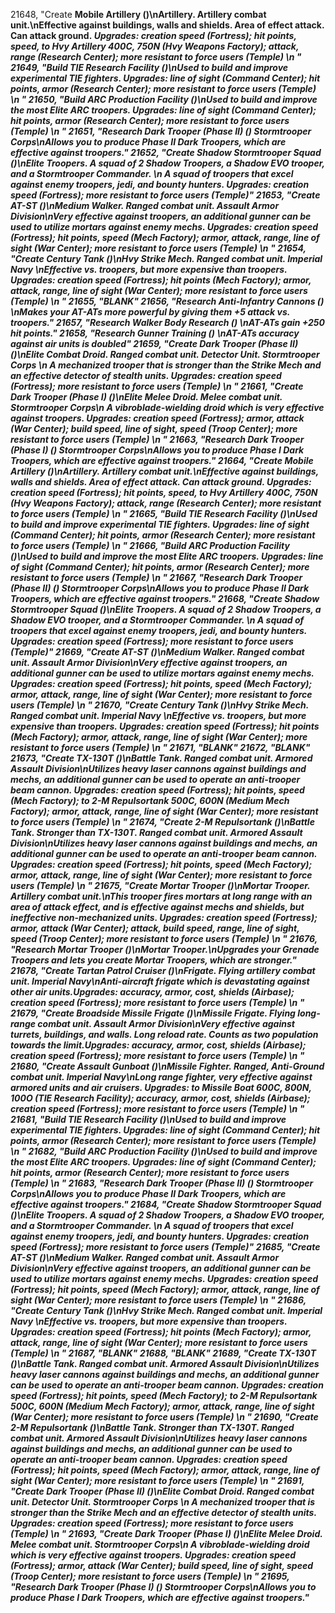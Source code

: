 ﻿21648, "Create <b>Mobile Artillery<b> (<cost>)\n<b>Artillery<b>. Artillery combat unit.\nEffective against buildings, walls and shields.  Area of effect attack. Can attack ground.<i> Upgrades: creation speed (Fortress); hit points, speed, to Hvy Artillery 400C, 750N (Hvy Weapons Factory); attack, range (Research Center); more resistant to force users (Temple)<i> \n<hp> <attack> <armor> <piercearmor> <range>"
21649, "Build <b>TIE Research Facility<b> (<cost>)\nUsed to build and improve experimental TIE fighters.<i> Upgrades: line of sight (Command Center); hit points, armor (Research Center); more resistant to force users (Temple)<i> \n<hp> <attack> <armor> <piercearmor> <range>"
21650, "Build <b>ARC Production Facility<b> (<cost>)\nUsed to build and improve the most Elite ARC troopers.<i> Upgrades: line of sight (Command Center); hit points, armor (Research Center); more resistant to force users (Temple)<i> \n<hp> <attack> <armor> <piercearmor> <range>"
21651, "Research <b>Dark Trooper (Phase II)<b> (<cost>) <i>Stormtrooper Corps<i>\nAllows you to produce Phase II Dark Troopers, which are effective against troopers."
21652, "Create <b>Shadow Stormtrooper Squad<b> (<cost>)\n<b>Elite Troopers<b>. A squad of 2 Shadow Troopers, a Shadow EVO trooper, and a Stormtrooper Commander. \n A squad of troopers that excel against enemy troopers, jedi, and bounty hunters. <i> Upgrades: creation speed (Fortress); more resistant to force users (Temple)<i>"
21653, "Create <b>AT-ST<b> (<cost>)\n<b>Medium Walker<b>. Ranged combat unit. <i>Assault Armor Division<i>\nVery effective against troopers, an additional gunner can be used to utilize mortars against enemy mechs.<i> Upgrades: creation speed (Fortress); hit points, speed (Mech Factory); armor, attack, range, line of sight (War Center); more resistant to force users (Temple)<i> \n<hp> <attack> <armor> <piercearmor> <range>"
21654, "Create <b>Century Tank<b> (<cost>)\n<b>Hvy Strike Mech<b>. Ranged combat unit. <i> Imperial Navy<i> \nEffective vs. troopers, but more expensive than troopers.<i> Upgrades: creation speed (Fortress); hit points (Mech Factory); armor, attack, range, line of sight (War Center); more resistant to force users (Temple)<i> \n<hp> <attack> <armor> <piercearmor> <range>"
21655, "BLANK"
21656, "Research <b>Anti-Infantry Cannons<b> (<cost>) \nMakes your AT-ATs more powerful by giving them +5 attack vs. troopers."
21657, "Research <b>Walker Body Research<b> (<cost>) \nAT-ATs gain +250 hit points."
21658, "Research <b>Gunner Training<b> (<cost>) \nAT-ATs accuracy against air units is doubled"
21659, "Create <b>Dark Trooper (Phase II)<b> (<cost>)\nElite Combat Droid. Ranged combat unit. Detector Unit. <i>Stormtrooper Corps<i> \n A mechanized trooper that is stronger than the Strike Mech and an effective detector of stealth units.<i> Upgrades: creation speed (Fortress); more resistant to force users (Temple)<i> \n<hp> <attack> <armor> <piercearmor> <range>"
21661, "Create <b>Dark Trooper (Phase I)<b> (<cost>)\n<b>Elite Melee Droid<b>. Melee combat unit. <i>Stormtrooper Corps<i>\n A vibroblade-wielding droid which is very effective against troopers.<i> Upgrades: creation speed (Fortress); armor, attack (War Center); build speed, line of sight, speed (Troop Center); more resistant to force users (Temple)<i> \n<hp> <attack> <armor> <piercearmor>"
21663, "Research <b>Dark Trooper (Phase I)<b> (<cost>) <i>Stormtrooper Corps<i>\nAllows you to produce Phase I Dark Troopers, which are effective against troopers."
21664, "Create <b>Mobile Artillery<b> (<cost>)\n<b>Artillery<b>. Artillery combat unit.\nEffective against buildings, walls and shields.  Area of effect attack. Can attack ground.<i> Upgrades: creation speed (Fortress); hit points, speed, to Hvy Artillery 400C, 750N (Hvy Weapons Factory); attack, range (Research Center); more resistant to force users (Temple)<i> \n<hp> <attack> <armor> <piercearmor> <range>"
21665, "Build <b>TIE Research Facility<b> (<cost>)\nUsed to build and improve experimental TIE fighters.<i> Upgrades: line of sight (Command Center); hit points, armor (Research Center); more resistant to force users (Temple)<i> \n<hp> <attack> <armor> <piercearmor> <range>"
21666, "Build <b>ARC Production Facility<b> (<cost>)\nUsed to build and improve the most Elite ARC troopers.<i> Upgrades: line of sight (Command Center); hit points, armor (Research Center); more resistant to force users (Temple)<i> \n<hp> <attack> <armor> <piercearmor> <range>"
21667, "Research <b>Dark Trooper (Phase II)<b> (<cost>) <i>Stormtrooper Corps<i>\nAllows you to produce Phase II Dark Troopers, which are effective against troopers."
21668, "Create <b>Shadow Stormtrooper Squad<b> (<cost>)\n<b>Elite Troopers<b>. A squad of 2 Shadow Troopers, a Shadow EVO trooper, and a Stormtrooper Commander. \n A squad of troopers that excel against enemy troopers, jedi, and bounty hunters. <i> Upgrades: creation speed (Fortress); more resistant to force users (Temple)<i>"
21669, "Create <b>AT-ST<b> (<cost>)\n<b>Medium Walker<b>. Ranged combat unit. <i>Assault Armor Division<i>\nVery effective against troopers, an additional gunner can be used to utilize mortars against enemy mechs.<i> Upgrades: creation speed (Fortress); hit points, speed (Mech Factory); armor, attack, range, line of sight (War Center); more resistant to force users (Temple)<i> \n<hp> <attack> <armor> <piercearmor> <range>"
21670, "Create <b>Century Tank<b> (<cost>)\n<b>Hvy Strike Mech<b>. Ranged combat unit. <i> Imperial Navy<i> \nEffective vs. troopers, but more expensive than troopers.<i> Upgrades: creation speed (Fortress); hit points (Mech Factory); armor, attack, range, line of sight (War Center); more resistant to force users (Temple)<i> \n<hp> <attack> <armor> <piercearmor> <range>"
21671, "BLANK"
21672, "BLANK"
21673, "Create <b>TX-130T<b> (<cost>)\n<b>Battle Tank<b>. Ranged combat unit. <i> Armored Assault Division<i>\nUtilizes heavy laser cannons against buildings and mechs, an additional gunner can be used to operate an anti-trooper beam cannon.<i> Upgrades: creation speed (Fortress); hit points, speed (Mech Factory); to 2-M Repulsortank 500C, 600N (Medium Mech Factory); armor, attack, range, line of sight (War Center); more resistant to force users (Temple)<i> \n<hp> <attack> <armor> <piercearmor> <range>"
21674, "Create <b>2-M Repulsortank<b> (<cost>)\n<b>Battle Tank<b>. Stronger than TX-130T. Ranged combat unit. <i> Armored Assault Division<i>\nUtilizes heavy laser cannons against buildings and mechs, an additional gunner can be used to operate an anti-trooper beam cannon.<i> Upgrades: creation speed (Fortress); hit points, speed (Mech Factory); armor, attack, range, line of sight (War Center); more resistant to force users (Temple)<i> \n<hp> <attack> <armor> <piercearmor> <range>"
21675, "Create <b>Mortar Trooper<b> (<cost>)\n<b>Mortar Trooper<b>. Artillery combat unit.\nThis trooper fires mortars at long range with an area of attack effect, and is effective against mechs and shields, but ineffective non-mechanized units.<i> Upgrades: creation speed (Fortress); armor, attack (War Center); attack, build speed, range, line of sight, speed (Troop Center); more resistant to force users (Temple)<i> \n<hp> <attack> <armor> <piercearmor> <range>"
21676, "Research <b>Mortar Trooper<b> (<cost>)\n<b>Mortar Trooper<b>.\nUpgrades your Grenade Troopers and lets you create Mortar Troopers, which are stronger."
21678, "Create <b>Tartan Patrol Cruiser<b> (<cost>)\n<b>Frigate<b>. Flying artillery combat unit. <i>Imperial Navy<i>\nAnti-aircraft frigate which is devastating against other air units.Upgrades: accuracy, armor, cost, shields (Airbase); creation speed (Fortress); more resistant to force users (Temple)<i> \n<hp> <attack> <armor> <piercearmor> <range>"
21679, "Create <b>Broadside Missile Frigate<b> (<cost>)\n<b>Missile Frigate<b>. Flying long-range combat unit. <i>Assault Armor Division<i>\nVery effective against turrets, buildings, and walls. Long reload rate. Counts as two population towards the limit.Upgrades: accuracy, armor, cost, shields (Airbase); creation speed (Fortress); more resistant to force users (Temple)<i> \n<hp> <attack> <armor> <piercearmor> <range>"
21680, "Create <b>Assault Gunboat<b> (<cost>)\n<b>Missile Fighter<b>. Ranged, Anti-Ground combat unit. <i>Imperial Navy<i>\nLong range fighter, very effective against armored units and air cruisers.<i> Upgrades: to Missile Boat 600C, 800N, 100O (TIE Research Facility); accuracy, armor, cost, shields (Airbase); creation speed (Fortress); more resistant to force users (Temple)<i> \n<hp> <attack> <armor> <piercearmor> <range>"
21681, "Build <b>TIE Research Facility<b> (<cost>)\nUsed to build and improve experimental TIE fighters.<i> Upgrades: line of sight (Command Center); hit points, armor (Research Center); more resistant to force users (Temple)<i> \n<hp> <attack> <armor> <piercearmor> <range>"
21682, "Build <b>ARC Production Facility<b> (<cost>)\nUsed to build and improve the most Elite ARC troopers.<i> Upgrades: line of sight (Command Center); hit points, armor (Research Center); more resistant to force users (Temple)<i> \n<hp> <attack> <armor> <piercearmor> <range>"
21683, "Research <b>Dark Trooper (Phase II)<b> (<cost>) <i>Stormtrooper Corps<i>\nAllows you to produce Phase II Dark Troopers, which are effective against troopers."
21684, "Create <b>Shadow Stormtrooper Squad<b> (<cost>)\n<b>Elite Troopers<b>. A squad of 2 Shadow Troopers, a Shadow EVO trooper, and a Stormtrooper Commander. \n A squad of troopers that excel against enemy troopers, jedi, and bounty hunters. <i> Upgrades: creation speed (Fortress); more resistant to force users (Temple)<i>"
21685, "Create <b>AT-ST<b> (<cost>)\n<b>Medium Walker<b>. Ranged combat unit. <i>Assault Armor Division<i>\nVery effective against troopers, an additional gunner can be used to utilize mortars against enemy mechs.<i> Upgrades: creation speed (Fortress); hit points, speed (Mech Factory); armor, attack, range, line of sight (War Center); more resistant to force users (Temple)<i> \n<hp> <attack> <armor> <piercearmor> <range>"
21686, "Create <b>Century Tank<b> (<cost>)\n<b>Hvy Strike Mech<b>. Ranged combat unit. <i> Imperial Navy<i> \nEffective vs. troopers, but more expensive than troopers.<i> Upgrades: creation speed (Fortress); hit points (Mech Factory); armor, attack, range, line of sight (War Center); more resistant to force users (Temple)<i> \n<hp> <attack> <armor> <piercearmor> <range>"
21687, "BLANK"
21688, "BLANK"
21689, "Create <b>TX-130T<b> (<cost>)\n<b>Battle Tank<b>. Ranged combat unit. <i> Armored Assault Division<i>\nUtilizes heavy laser cannons against buildings and mechs, an additional gunner can be used to operate an anti-trooper beam cannon.<i> Upgrades: creation speed (Fortress); hit points, speed (Mech Factory); to 2-M Repulsortank 500C, 600N (Medium Mech Factory); armor, attack, range, line of sight (War Center); more resistant to force users (Temple)<i> \n<hp> <attack> <armor> <piercearmor> <range>"
21690, "Create <b>2-M Repulsortank<b> (<cost>)\n<b>Battle Tank<b>. Stronger than TX-130T. Ranged combat unit. <i> Armored Assault Division<i>\nUtilizes heavy laser cannons against buildings and mechs, an additional gunner can be used to operate an anti-trooper beam cannon.<i> Upgrades: creation speed (Fortress); hit points, speed (Mech Factory); armor, attack, range, line of sight (War Center); more resistant to force users (Temple)<i> \n<hp> <attack> <armor> <piercearmor> <range>"
21691, "Create <b>Dark Trooper (Phase II)<b> (<cost>)\nElite Combat Droid. Ranged combat unit. Detector Unit. <i>Stormtrooper Corps<i> \n A mechanized trooper that is stronger than the Strike Mech and an effective detector of stealth units.<i> Upgrades: creation speed (Fortress); more resistant to force users (Temple)<i> \n<hp> <attack> <armor> <piercearmor> <range>"
21693, "Create <b>Dark Trooper (Phase I)<b> (<cost>)\n<b>Elite Melee Droid<b>. Melee combat unit. <i>Stormtrooper Corps<i>\n A vibroblade-wielding droid which is very effective against troopers.<i> Upgrades: creation speed (Fortress); armor, attack (War Center); build speed, line of sight, speed (Troop Center); more resistant to force users (Temple)<i> \n<hp> <attack> <armor> <piercearmor>"
21695, "Research <b>Dark Trooper (Phase I)<b> (<cost>) <i>Stormtrooper Corps<i>\nAllows you to produce Phase I Dark Troopers, which are effective against troopers."
